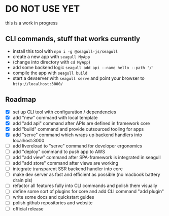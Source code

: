 # DO NOT USE YET

this is a work in progress

## CLI commands, stuff that works currently

- install this tool with `npm i -g @seagull-js/seagull`
- create a new app with `seagull MyApp`
- (change into directory with `cd MyApp`)
- add some backend logic `seagull add api --name hello --path '/'`
- compile the app with `seagull build`
- start a devserver with `seagull serve` and point your browser to `http://localhost:3000/`

## Roadmap

- [x] set up CLI tool with configuration / dependencies
- [x] add "new" command with local template
- [x] add "add api" command after APIs are defined in framework core
- [x] add "build" command and provide outsourced tooling for apps
- [x] add "serve" command which wraps up backend handlers into localhost:3000
- [ ] add livereload to "serve" command for developer ergonomics
- [ ] add "deploy" command to push app to AWS
- [ ] add "add view" command after SPA-framework is integrated in seagull
- [ ] add "add store" command after views are working
- [ ] integrate transparent SSR backend handler into core
- [ ] make dev server as fast and efficient as possible (no macbook battery drain pls)
- [ ] refactor all features fully into CLI commands and polish them visually
- [ ] define some sort of plugins for core and add CLI command "add plugin"
- [ ] write some docs and quickstart guides
- [ ] polish github repositories and website
- [ ] official release
